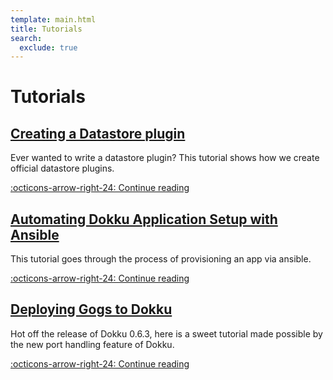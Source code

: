 ```yaml
---
template: main.html
title: Tutorials
search:
  exclude: true
---
```


<style>
  /*hide the duplicate tutorials heading*/
  .md-nav__item--nested .md-nav__item--active .md-nav__link:first-of-type {
    display:  none;
  }
  /*drop icon*/
  .md-nav__link .md-nav__icon.md-icon {
    display:  none;
  }
  .md-sidebar--secondary:not([hidden]) {
    visibility: hidden;
  }
  /*remove padding on tutorials posts*/
  .md-nav__item--nested .md-nav__item--nested .md-nav .md-nav__list .md-nav__item {
    padding:  0;
  }
</style>

# Tutorials

## [Creating a Datastore plugin]

Ever wanted to write a datastore plugin? This tutorial shows how we create official datastore plugins.

  [:octicons-arrow-right-24: Continue reading][Creating a Datastore plugin]

  [Creating a Datastore plugin]: plugins/creating-a-datastore-plugin.md

## [Automating Dokku Application Setup with Ansible]

This tutorial goes through the process of provisioning an app via ansible.

  [:octicons-arrow-right-24: Continue reading][Automating Dokku Application Setup with Ansible]

  [Automating Dokku Application Setup with Ansible]: automation/automating-dokku-setup.md

## [Deploying Gogs to Dokku]

Hot off the release of Dokku 0.6.3, here is a sweet tutorial made possible by the new port handling feature of Dokku.

  [:octicons-arrow-right-24: Continue reading][Deploying Gogs to Dokku]

  [Deploying Gogs to Dokku]: apps/deploying-gogs-to-dokku.md
